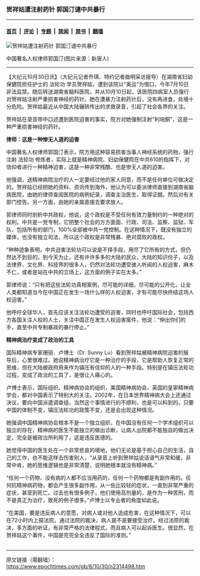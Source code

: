 ### 贺祥姑遭注射药针 郭国汀谴中共暴行

---

#### [首页](../../../..?n2314498) &nbsp;|&nbsp; [评论](../../../../../epoch-comment?n2314498) &nbsp;|&nbsp; [专题](../../../../../epoch-special?n2314498) &nbsp;|&nbsp; [禁闻](../../../../../epoch-news?n2314498) &nbsp;|&nbsp; [禁书](../../../../../books?n2314498) &nbsp;|&nbsp; [翻墙](https://github.com/gfw-breaker/nogfw/blob/master/README.md?n2314498)


<div><img alt="贺祥姑遭注射药针 郭国汀谴中共暴行" class="attachment-djy_600_400 size-djy_600_400 wp-post-image" src="https://i.epochtimes.com/assets/uploads/2008/10/810300859582169.jpg"/>
<div class="caption">
 <p>
  中国著名人权律师郭国汀(图片来源：新唐人)
 </p>
</div></div><hr/><div class="post_content" id="artbody" itemprop="articleBody">
 <!-- article content begin -->
 <p>
  【大纪元10月30日讯】（大纪元记者乔琪、特约记者曲明采访报导）在湖南省妇幼保健院担任护士的
  <ok href="https://www.epochtimes.com/gb/tag/%E6%B3%95%E8%BD%AE%E5%8A%9F.html">
   法轮功
  </ok>
  学员贺祥姑，遭到该院以“奥运”为借口，今年7月10日非法监禁。随后转送湖南省脑科医院，并从10月10日起，该医院四病室人员强行对贺祥姑注射严重损害神经的药针。她在遭暴力注射药针后，没有再进食，处境十分危险。贺祥姑最近从中国大陆辗转传出的求救录音，引起了社会各界的关注。
 </p>
 <p>
  贺祥姑在录音带中口述遭到医院迫害的事实，院方对她强制注射“利培酮”，这是一种严重损害神经的药针。
 </p>
 <p>
  <b>
   律师：这是一种惨无人道的迫害
  </b>
 </p>
 <p>
  中国著名人权律师郭国汀表示，院方用这种容易损害当事人神经系统的药物，强行注射
  <ok href="https://www.epochtimes.com/gb/tag/%E6%B3%95%E8%BD%AE%E5%8A%9F.html">
   法轮功
  </ok>
  修炼者，实际上就是精神病院、妇幼保健院在中共610的指挥下，对信仰者进行一种精神迫害，这是一种非常残酷、也是惨无人道的迫害。
 </p>
 <p>
  他强调，送精神病院治疗的人一定要经过他的家人同意，而不是任何单位可做决定的。贺祥姑已经把她的资料、资讯传到海外，他认为可以委派律师直接到湖南省脑病医院，由她的律师查阅医院的病例纪录，调查主治医生，取得证据。然后对有关部门控告。另一方面，由她的亲属直接去要求放人。
 </p>
 <p>
  郭律师同时剖析中共政权，他说，这个政权是不受任何有效力量制约的一种绝对的权利。中共是一党专制，它把整个社会的方方面面、行政、司法、监察、监狱、军队，包括所有的部门，100%全部被中共一党控制。在这种情况下，既没有独立的媒体，也没有独立司法，所以这个政权是非常残暴、绝对腐败的政权。
 </p>
 <p>
  “种种迹象表明，中共迫害法轮功可以说是不择手段，用尽了它所有的方式，但仍然达不到目的。到今天为止，还有许许多多的大陆的民众，大陆的知识份子，以及法律界、文化界、科技界的很多人，仍然对法轮功遭受骇人听闻的人权迫害，麻木不仁，或者是站在中共的立场上，这方面的例子实在太多。”
 </p>
 <p>
  郭律师说：“只有把这些法轮功真相案例，尽可能的详细，尽可能的公开化，让全人类都知道当今在中国正在发生一场什么样的人权迫害，才有可能尽快终结这场人权迫害。”
 </p>
 <p>
  他呼吁全球华人，首先应该关注法轮功遭受的迫害，同时也呼吁国际社会，包括西方各国关注人权的人士，关注中国正在发生人权迫害案件，他说：“伸出你们的手，直至中共专制暴政的暴行停止。”
 </p>
 <p>
  <b>
   精神病治疗变成了政治的工具
  </b>
 </p>
 <p>
  国际精神病专家珊丽．卢博士（Dr. Sunny Lu）看到贺祥姑被精神病院迫害的报导后，心里很难过。她说精神病治疗它是一种治疗的手段，它是帮助人恢复正常的思维，但在大陆被政府用来作为镇压有信仰的人的一种手段。特别是在镇压法轮功过程，变成了政治的工具了，是很让人痛心的。
 </p>
 <p>
  卢博士表示，国际组织、精神病协会的组织，美国精神病协会、英国的皇家精神病学会，都对中国表示了特别大的关注。2002年，在日本世界精神病大会上还通过决议，要向中国派遣调查组，当然这个事情进行的不顺利，也是可以料到的。只要中国的体制不变，镇压法轮功的政策不变，还是会出现这种情况。
 </p>
 <p>
  她强调中国精神病协会根本不是一个独立组织，在中国没有任何一个学术组织可以独立的存在，精神病的医生不能独立的做出诊断，让病人出院都不能独自的做出决定，完全是被政治所利用了，这是违反医德的。
 </p>
 <p>
  她觉得中国的医生处在一个非常悲哀的境地，他们无论是基于担心自己的生活，自己的工作，也不能这样去伤害别人，“从录音上听到贺祥姑说话语气非常和缓，非常中肯，她的思维逻辑也是非常清楚，说明她根本就没有精神病。”
 </p>
 <p>
  “任何一个药物，没有病的人都不应当用药的，任何一个药物都是有副作用的。任何抗精神病药物，都会产生很多副作用，从一些比较轻的症状，一直到非常严重的症状，甚至到死亡。过去也有很多例子，他们使用高剂量的，是作为一种苦刑，而不是真正为治疗，致死的例子很多。”卢博士以专业者的角度如此说。
 </p>
 <p>
  “在美国，要是违反病人的意愿，对病人或对他人造成危害，在这种情况下，可以在72小时内上报法院，通过法院的裁决，病人是不是要接受治疗。经过法院的裁决，多方面的听证，有非常严格的法律程式，而且病人可以起诉医生。很显然，在贺祥姑这个事件，中国是完完全全违反了国际的准则。”
  <br/>
  <font color="#ffffff">
   (http://www.dajiyuan.com)
  </font>
 </p>
 <!-- article content end -->
 <div id="below_article_ad">
 </div>
</div>


---

原文链接（需翻墙）：https://www.epochtimes.com/gb/8/10/30/n2314498.htm